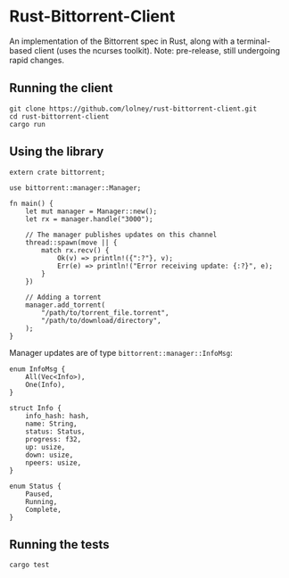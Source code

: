 # Rust-Bittorrent-Client

An implementation of the Bittorrent spec in Rust, along with a terminal-based client (uses the ncurses toolkit). Note: pre-release, still undergoing rapid changes.

## Running the client

```
git clone https://github.com/lolney/rust-bittorrent-client.git
cd rust-bittorrent-client
cargo run
```

## Using the library

```
extern crate bittorrent;

use bittorrent::manager::Manager;

fn main() {
    let mut manager = Manager::new();
    let rx = manager.handle("3000");

    // The manager publishes updates on this channel
    thread::spawn(move || {
        match rx.recv() {
            Ok(v) => println!({":?"}, v);
            Err(e) => println!("Error receiving update: {:?}", e); 
        }
    })

    // Adding a torrent
    manager.add_torrent(
        "/path/to/torrent_file.torrent", 
        "/path/to/download/directory",
    );
}
```
Manager updates are of type `bittorrent::manager::InfoMsg`:
```
enum InfoMsg {
    All(Vec<Info>),
    One(Info),
}

struct Info {
    info_hash: hash,
    name: String,
    status: Status,
    progress: f32,
    up: usize,
    down: usize,
    npeers: usize,
}

enum Status {
    Paused,
    Running,
    Complete,
}
```

## Running the tests

`cargo test`

